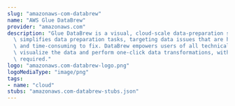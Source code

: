 ```yaml
---
slug: "amazonaws-com-databrew"
name: "AWS Glue DataBrew"
provider: "amazonaws.com"
description: "Glue DataBrew is a visual, cloud-scale data-preparation service. DataBrew\
  \ simplifies data preparation tasks, targeting data issues that are hard to spot\
  \ and time-consuming to fix. DataBrew empowers users of all technical levels to\
  \ visualize the data and perform one-click data transformations, with no coding\
  \ required."
logo: "amazonaws.com-databrew-logo.png"
logoMediaType: "image/png"
tags:
- name: "cloud"
stubs: "amazonaws.com-databrew-stubs.json"
---
```

